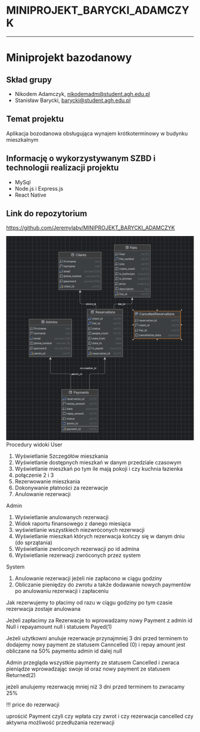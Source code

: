 # MINIPROJEKT_BARYCKI_ADAMCZYK


---

# Miniprojekt bazodanowy

## Skład grupy

- Nikodem Adamczyk, nikodemadm@student.agh.edu.pl
- Stanisław Barycki, barycki@student.agh.edu.pl

## Temat projektu

Aplikacja bozodanowa obsługująca wynajem krótkoterminowy w budynku mieszkalnym

## Informację o wykorzystywanym SZBD i technologii realizacji projektu

- MySql
- Node.js i Express.js
- React Native

## Link do repozytorium

https://github.com/Jeremylaby/MINIPROJEKT_BARYCKI_ADAMCZYK

![image.png](img%2Fimage.png)
Procedury widoki
User

1. Wyświetlanie Szczegółów mieszkania
2. Wyświetlanie dostępnych mieszkań w danym przedziale czasowym
3. Wyświetlanie mieszkań po tym ile mają pokoji i czy kuchnia łazienka
4. połączenie 2 i 3
5. Rezerwowanie mieszkania
6. Dokonywanie płatności za rezerwacje
7. Anulowanie rezerwacji

Admin

1. Wyświetlanie anulowanych rezerwacji
2. Widok raportu finansowego z danego miesiąca
3. wyświetlanie wszystkiech niezwróconych rezerwacji
4. Wyświetlanie mieszkań których rezerwacja kończy się w danym dniu (do sprzątania)
5. Wyświetlanie zwróconych rezerwacji po id admina
6. Wyświetlanie rezerwacji zwróconych przez system

System

1. Anulowanie rezerwacji jeżeli nie zapłacono w ciągu godziny
2. Obliczanie pieniędzy do zwrotu a także dodawanie nowych paymentów po anulowaniu rezerwacji i zapłaceniu

Jak rezerwujemy to płacimy od razu w ciągu godziny po tym czasie rezerwacja zostaje anulowana

Jeżeli zapłacimy za Rezerwacje to wprowadzamy nowy Payment z admin id Null i repayamount null i statusem Payed(1)

Jeżeli użytkowni anuluje rezerwacje przynajmniej 3 dni przed terminem to dodajemy nowy payment ze statusem Canncelled (0)
i repay amount jest obliczane na 50% paymentu admin id dalej null

Admin przegląda wszystkie paymenty ze statusem Cancelled i zwraca pieniądze wprowadzając swoje id oraz nowy payment ze statusem Returned(2)

jeżeli anulujemy rezerwację mniej niż 3 dni przed terminem to zwracamy 25%



!!!
price do rezerwacji

uprościć Payment czyli czy wpłata czy zwrot i czy rezerwacja cancelled czy aktywna możliwość przedłużania rezerwacji
